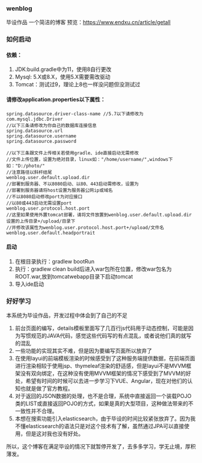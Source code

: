 ### wenblog
毕设作品 一个简洁的博客
预览：https://www.endxu.cn/article/getall

### 如何启动
#### 依赖：
1. JDK:build.gradle中为11，使用8自行更改
2. Mysql: 5.X或8.X，使用5.X需要需改驱动
3. Tomcat：测试过9，理论上8也一样没问题但没测试过
#### 请修改application.properties以下属性：
```
spring.datasource.driver-class-name //5.7以下请修改为com.mysql.jdbc.Driver
//以下三条请修改为你自己的数据库连接信息
spring.datasource.url
spring.datasource.username
spring.datasource.password

//以下三条跟文件上传相关若使用gradle、ide直接启动无需修改
//文件上传位置，设置为绝对目录，linux如："/home/username/",windows下如："D:/photo/"
//注意路径以斜杆结尾
wenblog.user.default.upload.dir
//部署到服务器、不以8080启动、以80、443启动需修改，设置为
//部署到服务器请将host设置为服务器公网ip或域名
//不以8080启动修改port为对应接口
//以80或443启动无需设置port
wenblog.user.protocol.host.port
//这里如果使用外置tomcat部署，请将文件放置到wenblog.user.default.upload.dir设置的上传目录+/upload/目录下
//并修改该属性为wenblog.user.protocol.host.port+/upload/文件名
wenblog.user.default.headportrait
```
#### 启动
1. 在根目录执行：gradlew bootRun 
2. 执行：gradlew clean build后进入war包所在位置，修改war包名为ROOT.war,放到tomcatwebapp目录下启动tomcat
3. 导入ide启动

### 好好学习
本系统为毕设作品，开发过程中体会到了自己的不足    
1. 前台页面的编写，details模板里面写了几百行js代码用于动态控制，可能是因为写惯规范的JAVA代码，感觉这些代码写的有点混乱，或者说他们真的就写的混乱    
2. 一些功能的实现其实不难，但是因为要编写页面所以放弃了    
3. 在使用layui的前端模板渲染的时候感受到了这种服务端提供数据，在前端页面进行渲染相较于使用jsp、thymeleaf渲染的舒适感，但是layui不是MVVM框架没有双向绑定，在这种没有使用MVVM框架的情况下感受到了MVVM的好处，希望有时间的时候可以去进一步学习下VUE、Angular，现在对他们的认知也就是做了官方教程。    
3. 对于返回的JSON数据的处理，也不是合理，系统中直接返回一个装载POJO类的LIST或直接返回POJO的方式，如果是真的大型项目，这种做法带来的不一致性并不合理。    
4. 本想在搜索功能引入elasticsearch，由于毕设的时间比较紧张放弃了。因为我不懂elasticsearch的语法只是对这个技术有了解，虽然通过JPA可以直接使用，但是这对我也没有好处。

所以，这个博客在满足毕设的情况下就暂停开发了，去多多学习，学无止境，厚积薄发。 
